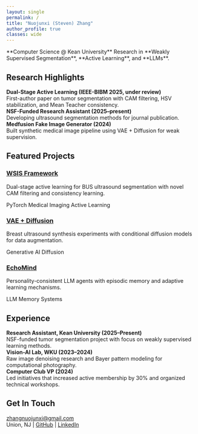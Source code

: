 ```yaml
---
layout: single
permalink: /
title: "Nuojunxi (Steven) Zhang"
author_profile: true
classes: wide
---
```


<div class="home-section">
**Computer Science @ Kean University**  
Research in **Weakly Supervised Segmentation**, **Active Learning**, and **LLMs**.  
</div>

<div class="home-section research-highlights">
<h2>Research Highlights</h2>
<div class="research-item">
<strong>Dual-Stage Active Learning (IEEE-BIBM 2025, under review)</strong><br>
First-author paper on tumor segmentation with CAM filtering, HSV stabilization, and Mean Teacher consistency.
</div>
<div class="research-item">
<strong>NSF-Funded Research Assistant (2025–present)</strong><br>
Developing ultrasound segmentation methods for journal publication.
</div>
<div class="research-item">
<strong>Medfusion Fake Image Generator (2024)</strong><br>
Built synthetic medical image pipeline using VAE + Diffusion for weak supervision.
</div>
</div>

<div class="home-section">
<h2>Featured Projects</h2>
<div class="grid-cards">
  <div class="project-card">
    <h3><a href="/projects/#wsis">WSIS Framework</a></h3>
    <p>Dual-stage active learning for BUS ultrasound segmentation with novel CAM filtering and consistency learning.</p>
    <span class="badge">PyTorch</span> <span class="badge">Medical Imaging</span> <span class="badge">Active Learning</span>
  </div>
  <div class="project-card">
    <h3><a href="/projects/#diffusion">VAE + Diffusion</a></h3>
    <p>Breast ultrasound synthesis experiments with conditional diffusion models for data augmentation.</p>
    <span class="badge">Generative AI</span> <span class="badge">Diffusion</span>
  </div>
  <div class="project-card">
    <h3><a href="/projects/#echomind">EchoMind</a></h3>
    <p>Personality-consistent LLM agents with episodic memory and adaptive learning mechanisms.</p>
    <span class="badge">LLM</span> <span class="badge">Memory Systems</span>
  </div>
</div>
</div>

<div class="home-section">
<h2>Experience</h2>
<div class="research-item">
<strong>Research Assistant, Kean University (2025–Present)</strong><br>
NSF-funded tumor segmentation project with focus on weakly supervised learning methods.
</div>
<div class="research-item">
<strong>Vision-AI Lab, WKU (2023–2024)</strong><br>
Raw image denoising research and Bayer pattern modeling for computational photography.
</div>
<div class="research-item">
<strong>Computer Club VP (2024)</strong><br>
Led initiatives that increased active membership by 30% and organized technical workshops.
</div>
</div>

<div class="home-section contact-info">
<h2>Get In Touch</h2>
<p>
<a href="mailto:zhangnuojunxi@gmail.com">zhangnuojunxi@gmail.com</a><br>
Union, NJ | <a href="https://github.com/Steven-ZN">GitHub</a> | <a href="https://linkedin.com/in/your-link">LinkedIn</a>
</p>
</div>  
